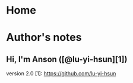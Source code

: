 # Home


# Author's notes

## Hi, I'm Anson ([@lu-yi-hsun][1])

 

version 2.0
[1]: https://github.com/lu-yi-hsun
  
